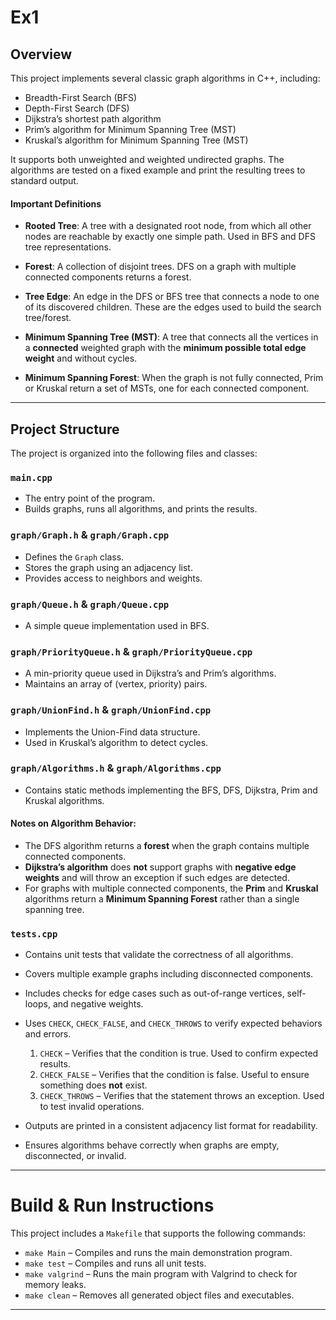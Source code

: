 # Ex1

## Overview

This project implements several classic graph algorithms in C++, including:

- Breadth-First Search (BFS)  
- Depth-First Search (DFS)  
- Dijkstra’s shortest path algorithm  
- Prim’s algorithm for Minimum Spanning Tree (MST)  
- Kruskal’s algorithm for Minimum Spanning Tree (MST)  

It supports both unweighted and weighted undirected graphs. The algorithms are tested on a fixed example and print the resulting trees to standard output.

#### Important Definitions

- **Rooted Tree**: A tree with a designated root node, from which all other nodes are reachable by exactly one simple path. Used in BFS and DFS tree representations.

- **Forest**: A collection of disjoint trees. DFS on a graph with multiple connected components returns a forest.

- **Tree Edge**: An edge in the DFS or BFS tree that connects a node to one of its discovered children. These are the edges used to build the search tree/forest.

- **Minimum Spanning Tree (MST)**: A tree that connects all the vertices in a **connected** weighted graph with the **minimum possible total edge weight** and without cycles.

- **Minimum Spanning Forest**: When the graph is not fully connected, Prim or Kruskal return a set of MSTs, one for each connected component.

---

## Project Structure

The project is organized into the following files and classes:

### `main.cpp`

- The entry point of the program.  
- Builds graphs, runs all algorithms, and prints the results.  

### `graph/Graph.h` & `graph/Graph.cpp`

- Defines the `Graph` class.  
- Stores the graph using an adjacency list.  
- Provides access to neighbors and weights.  

### `graph/Queue.h` & `graph/Queue.cpp`

- A simple queue implementation used in BFS.  

### `graph/PriorityQueue.h` & `graph/PriorityQueue.cpp`

- A min-priority queue used in Dijkstra’s and Prim’s algorithms.  
- Maintains an array of (vertex, priority) pairs.  

### `graph/UnionFind.h` & `graph/UnionFind.cpp`

- Implements the Union-Find data structure.  
- Used in Kruskal’s algorithm to detect cycles.  

### `graph/Algorithms.h` & `graph/Algorithms.cpp`

- Contains static methods implementing the BFS, DFS, Dijkstra, Prim and Kruskal algorithms.  

#### Notes on Algorithm Behavior:

- The DFS algorithm returns a **forest** when the graph contains multiple connected components.  
- **Dijkstra’s algorithm** does **not** support graphs with **negative edge weights** and will throw an exception if such edges are detected.  
- For graphs with multiple connected components, the **Prim** and **Kruskal** algorithms return a **Minimum Spanning Forest** rather than a single spanning tree.  

### `tests.cpp`

- Contains unit tests that validate the correctness of all algorithms.  
- Covers multiple example graphs including disconnected components.  
- Includes checks for edge cases such as out-of-range vertices, self-loops, and negative weights.  
- Uses `CHECK`, `CHECK_FALSE`, and `CHECK_THROWS` to verify expected behaviors and errors. 
  1. `CHECK` – Verifies that the condition is true. Used to confirm expected results. 
  2. `CHECK_FALSE` – Verifies that the condition is false. Useful to ensure something does **not** exist.
  3. `CHECK_THROWS` – Verifies that the statement throws an exception. Used to test invalid operations.

- Outputs are printed in a consistent adjacency list format for readability.  
- Ensures algorithms behave correctly when graphs are empty, disconnected, or invalid.

---

# Build & Run Instructions

This project includes a `Makefile` that supports the following commands:

- `make Main` – Compiles and runs the main demonstration program.
- `make test` – Compiles and runs all unit tests.
- `make valgrind` – Runs the main program with Valgrind to check for memory leaks.
- `make clean` – Removes all generated object files and executables.

---

